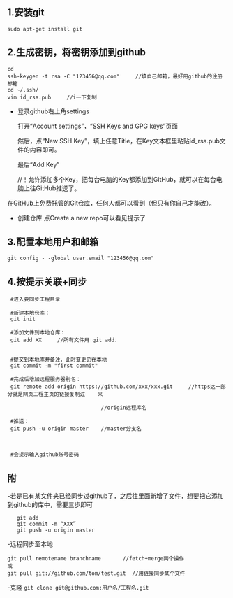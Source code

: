 ##  1.安装git

 `sudo apt-get install git` 
##  2.生成密钥，将密钥添加到github
 ```
 cd
 ssh-keygen -t rsa -C "123456@qq.com"     //填自己邮箱，最好用github的注册邮箱
 cd ~/.ssh/
 vim id_rsa.pub     //i一下复制
 ```
 - 登录github右上角settings
 
   打开“Account settings”，“SSH Keys and GPG keys”页面
   
   然后，点“New SSH Key”，填上任意Title，在Key文本框里粘贴id_rsa.pub文件的内容即可。
   
   最后“Add Key”
   
   //！允许添加多个Key，把每台电脑的Key都添加到GitHub，就可以在每台电脑上往GitHub推送了。

 在GitHub上免费托管的Git仓库，任何人都可以看到（但只有你自己才能改）。
 - 创建仓库
 点Create a new repo可以看见提示了
  
## 3.配置本地用户和邮箱
 ```git config - -global user.name "reber-9"
 git config - -global user.email "123456@qq.com"
 ```
## 4.按提示关联+同步
```
 #进入要同步工程目录
 
 #新建本地仓库：
 git init  
 
 #添加文件到本地仓库：
 git add XX     //所有文件用 git add.
 
 
 #提交到本地库并备注，此时变更仍在本地
 git commit -m "first commit"

 #完成后增加远程服务器别名：
 git remote add origin https://github.com/xxx/xxx.git     //https这一部分就是网页工程主页的链接复制过    来
 
                              //origin远程库名
 
 #推送：
 git push -u origin master    //master分支名
 

 
 #会提示输入github账号密码
 ```
 


## 附
-若是已有某文件夹已经同步过github了，之后往里面新增了文件，想要把它添加到github的库中，需要三步即可
 ```
    git add
    git commit -m “XXX”
    git push -u origin master
 ```
-远程同步至本地
 ```
 git pull remotename branchname       //fetch+merge两个操作
 或
 git pull git://github.com/tom/test.git  //用链接同步某个文件
 
 ```
 -克隆
 `git clone git@github.com:用户名/工程名.git`
 
